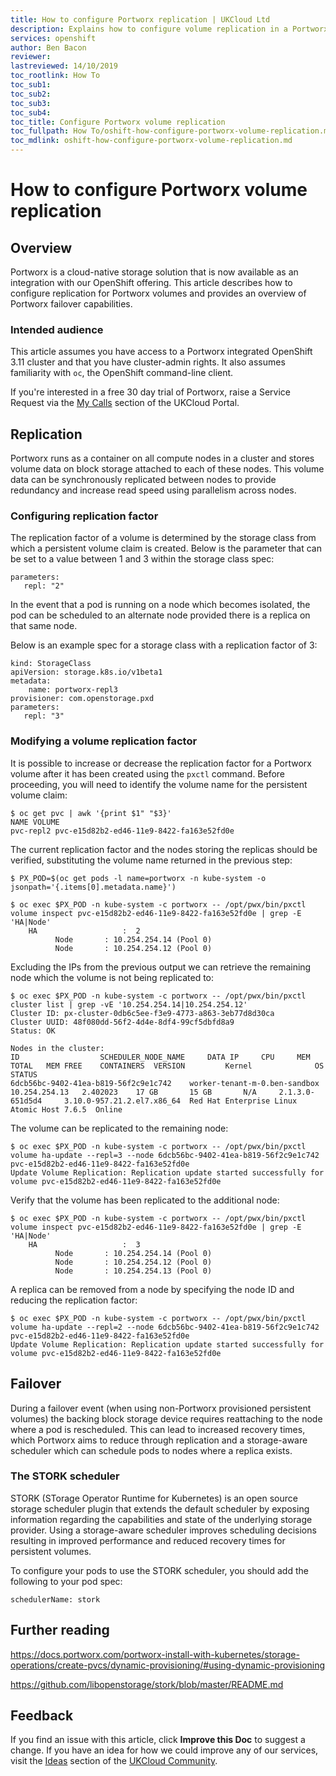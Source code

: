 ```yaml
---
title: How to configure Portworx replication | UKCloud Ltd
description: Explains how to configure volume replication in a Portworx integrated OpenShift cluster
services: openshift
author: Ben Bacon
reviewer:
lastreviewed: 14/10/2019
toc_rootlink: How To
toc_sub1: 
toc_sub2:
toc_sub3:
toc_sub4:
toc_title: Configure Portworx volume replication
toc_fullpath: How To/oshift-how-configure-portworx-volume-replication.md
toc_mdlink: oshift-how-configure-portworx-volume-replication.md
---
```


# How to configure Portworx volume replication

## Overview

Portworx is a cloud-native storage solution that is now available as an integration with our OpenShift offering. This article describes how to configure replication for Portworx volumes and provides an overview of Portworx failover capabilities.

### Intended audience

This article assumes you have access to a Portworx integrated OpenShift 3.11 cluster and that you have cluster-admin rights. It also assumes familiarity with `oc`, the OpenShift command-line client. 

If you're interested in a free 30 day trial of Portworx, raise a Service Request via the [My Calls](https://portal.skyscapecloud.com/support/ivanti) section of the UKCloud Portal.

## Replication

Portworx runs as a container on all compute nodes in a cluster and stores volume data on block storage attached to each of these nodes. This volume data can be synchronously replicated between nodes to provide redundancy and increase read speed using parallelism across nodes.

### Configuring replication factor

The replication factor of a volume is determined by the storage class from which a persistent volume claim is created. Below is the parameter that can be set to a value between 1 and 3 within the storage class spec:

```
parameters:
   repl: "2"
```

In the event that a pod is running on a node which becomes isolated, the pod can be scheduled to an alternate node provided there is a replica on that same node.

Below is an example spec for a storage class with a replication factor of 3:

```
kind: StorageClass
apiVersion: storage.k8s.io/v1beta1
metadata:
    name: portworx-repl3
provisioner: com.openstorage.pxd
parameters:
   repl: "3"
```

### Modifying a volume replication factor

It is possible to increase or decrease the replication factor for a Portworx volume after it has been created using the `pxctl` command. Before proceeding, you will need to identify the volume name for the persistent volume claim:

```
$ oc get pvc | awk '{print $1" "$3}'
NAME VOLUME
pvc-repl2 pvc-e15d82b2-ed46-11e9-8422-fa163e52fd0e
```

The current replication factor and the nodes storing the replicas should be verified, substituting the volume name returned in the previous step:

```
$ PX_POD=$(oc get pods -l name=portworx -n kube-system -o jsonpath='{.items[0].metadata.name}')

$ oc exec $PX_POD -n kube-system -c portworx -- /opt/pwx/bin/pxctl volume inspect pvc-e15d82b2-ed46-11e9-8422-fa163e52fd0e | grep -E 'HA|Node'
	HA              	 :  2
		  Node 		 : 10.254.254.14 (Pool 0)
		  Node 		 : 10.254.254.12 (Pool 0)
```

Excluding the IPs from the previous output we can retrieve the remaining node which the volume is not being replicated to:

```
$ oc exec $PX_POD -n kube-system -c portworx -- /opt/pwx/bin/pxctl cluster list | grep -vE '10.254.254.14|10.254.254.12'
Cluster ID: px-cluster-0db6c5ee-f3e9-4773-a863-3eb77d8d30ca
Cluster UUID: 48f080dd-56f2-4d4e-8df4-99cf5dbfd8a9
Status: OK

Nodes in the cluster:
ID					SCHEDULER_NODE_NAME		DATA IP		CPU		MEM TOTAL	MEM FREE	CONTAINERS	VERSION			Kernel				OS						STATUS
6dcb56bc-9402-41ea-b819-56f2c9e1c742	worker-tenant-m-0.ben-sandbox	10.254.254.13	2.402023	17 GB		15 GB		N/A		2.1.3.0-651d5d4		3.10.0-957.21.2.el7.x86_64	Red Hat Enterprise Linux Atomic Host 7.6.5	Online
```

The volume can be replicated to the remaining node:

```
$ oc exec $PX_POD -n kube-system -c portworx -- /opt/pwx/bin/pxctl volume ha-update --repl=3 --node 6dcb56bc-9402-41ea-b819-56f2c9e1c742 pvc-e15d82b2-ed46-11e9-8422-fa163e52fd0e
Update Volume Replication: Replication update started successfully for volume pvc-e15d82b2-ed46-11e9-8422-fa163e52fd0e
```

Verify that the volume has been replicated to the additional node:

```
$ oc exec $PX_POD -n kube-system -c portworx -- /opt/pwx/bin/pxctl volume inspect pvc-e15d82b2-ed46-11e9-8422-fa163e52fd0e | grep -E 'HA|Node'
	HA              	 :  3
		  Node 		 : 10.254.254.14 (Pool 0)
		  Node 		 : 10.254.254.12 (Pool 0)
		  Node 		 : 10.254.254.13 (Pool 0)
```

A replica can be removed from a node by specifying the node ID and reducing the replication factor:

```
$ oc exec $PX_POD -n kube-system -c portworx -- /opt/pwx/bin/pxctl volume ha-update --repl=2 --node 6dcb56bc-9402-41ea-b819-56f2c9e1c742 pvc-e15d82b2-ed46-11e9-8422-fa163e52fd0e
Update Volume Replication: Replication update started successfully for volume pvc-e15d82b2-ed46-11e9-8422-fa163e52fd0e
```

## Failover

During a failover event (when using non-Portworx provisioned persistent volumes) the backing block storage device requires reattaching to the node where a pod is rescheduled. This can lead to increased recovery times, which Portworx aims to reduce through replication and a storage-aware scheduler which can schedule pods to nodes where a replica exists.

### The STORK scheduler

STORK (STorage Operator Runtime for Kubernetes) is an open source storage scheduler plugin that extends the default scheduler by exposing information regarding the capabilities and state of the underlying storage provider. Using a storage-aware scheduler improves scheduling decisions resulting in improved performance and reduced recovery times for persistent volumes.

To configure your pods to use the STORK scheduler, you should add the following to your pod spec:

```
schedulerName: stork
```

## Further reading

<https://docs.portworx.com/portworx-install-with-kubernetes/storage-operations/create-pvcs/dynamic-provisioning/#using-dynamic-provisioning>

<https://github.com/libopenstorage/stork/blob/master/README.md>

## Feedback

If you find an issue with this article, click **Improve this Doc** to suggest a change. If you have an idea for how we could improve any of our services, visit the [Ideas](https://community.ukcloud.com/ideas) section of the [UKCloud Community](https://community.ukcloud.com).
